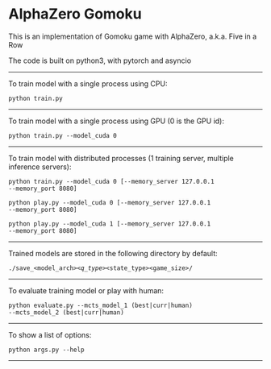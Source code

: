 # AlphaZero Gomoku

This is an implementation of Gomoku game with AlphaZero, a.k.a. Five in a Row

The code is built on python3, with pytorch and asyncio

---

To train model with a single process using CPU:

<code>python train.py</code>

---

To train model with a single process using GPU (0 is the GPU id):

<code>python train.py --model_cuda 0</code>

---

To train model with distributed processes (1 training server, multiple inference servers):

<code>python train.py --model_cuda 0 [--memory_server 127.0.0.1 --memory_port 8080]</code>

<code>python play.py --model_cuda 0 [--memory_server 127.0.0.1 --memory_port 8080]</code>

<code>python play.py --model_cuda 1 [--memory_server 127.0.0.1 --memory_port 8080]</code>

---

Trained models are stored in the following directory by default:

<code>./save_<model_arch>_<q_type>_<state_type>_<channels>_<game_size>/</code>
  
---

To evaluate training model or play with human:

<code>python evaluate.py --mcts_model_1 (best|curr|human) --mcts_model_2 (best|curr|human)</code>

---

To show a list of options:

<code>python args.py --help</code>

---  

